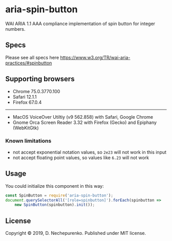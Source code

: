 # aria-spin-button

WAI ARIA 1.1 AAA compliance implementation of spin button for integer numbers.

## Specs

Please see all specs here https://www.w3.org/TR/wai-aria-practices/#spinbutton

## Supporting browsers

* Chrome 75.0.3770.100
* Safari 12.1.1
* Firefox 67.0.4

---

* MacOS VoiceOver Utiltiy (v9 562.858) with Safari, Google Chrome
* Gnome Orca Screen Reader 3.32 with Firefox (Gecko) and Epiphany (WebKitGtk)

### Known limitations

* not accept exponential notation values, so `2e23` will not work in this input
* not accept floating point values, so values like `6.23` will not work

## Usage

You could initialize this component in this way:

```js
const SpinButton = require('aria-spin-button');
document.querySelectorAll('[role=spinbutton]').forEach(spinbutton =>
    new SpinButton(spinbutton).init());
```

## License

Copyright © 2019, D. Nechepurenko. Published under MIT license.

